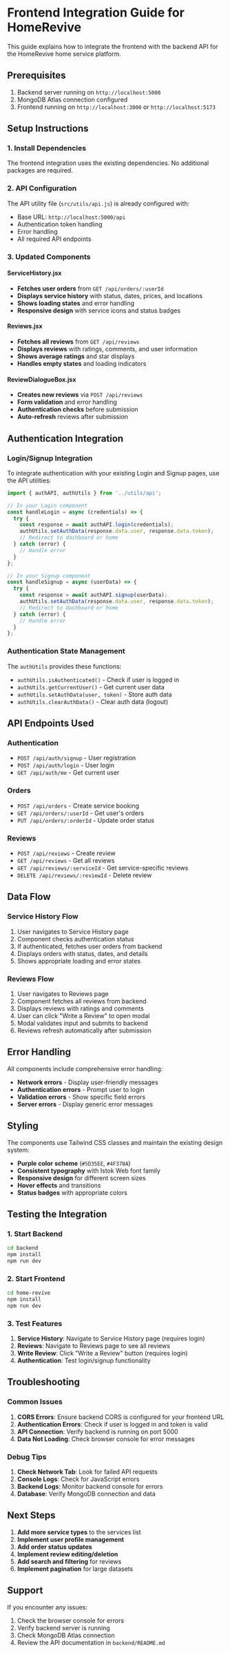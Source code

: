 # Frontend Integration Guide for HomeRevive

This guide explains how to integrate the frontend with the backend API for the HomeRevive home service platform.

## Prerequisites

1. Backend server running on `http://localhost:5000`
2. MongoDB Atlas connection configured
3. Frontend running on `http://localhost:3000` or `http://localhost:5173`

## Setup Instructions

### 1. Install Dependencies

The frontend integration uses the existing dependencies. No additional packages are required.

### 2. API Configuration

The API utility file (`src/utils/api.js`) is already configured with:
- Base URL: `http://localhost:5000/api`
- Authentication token handling
- Error handling
- All required API endpoints

### 3. Updated Components

#### ServiceHistory.jsx
- **Fetches user orders** from `GET /api/orders/:userId`
- **Displays service history** with status, dates, prices, and locations
- **Shows loading states** and error handling
- **Responsive design** with service icons and status badges

#### Reviews.jsx
- **Fetches all reviews** from `GET /api/reviews`
- **Displays reviews** with ratings, comments, and user information
- **Shows average ratings** and star displays
- **Handles empty states** and loading indicators

#### ReviewDialogueBox.jsx
- **Creates new reviews** via `POST /api/reviews`
- **Form validation** and error handling
- **Authentication checks** before submission
- **Auto-refresh** reviews after submission

## Authentication Integration

### Login/Signup Integration

To integrate authentication with your existing Login and Signup pages, use the API utilities:

```javascript
import { authAPI, authUtils } from '../utils/api';

// In your Login component
const handleLogin = async (credentials) => {
  try {
    const response = await authAPI.login(credentials);
    authUtils.setAuthData(response.data.user, response.data.token);
    // Redirect to dashboard or home
  } catch (error) {
    // Handle error
  }
};

// In your Signup component
const handleSignup = async (userData) => {
  try {
    const response = await authAPI.signup(userData);
    authUtils.setAuthData(response.data.user, response.data.token);
    // Redirect to dashboard or home
  } catch (error) {
    // Handle error
  }
};
```

### Authentication State Management

The `authUtils` provides these functions:
- `authUtils.isAuthenticated()` - Check if user is logged in
- `authUtils.getCurrentUser()` - Get current user data
- `authUtils.setAuthData(user, token)` - Store auth data
- `authUtils.clearAuthData()` - Clear auth data (logout)

## API Endpoints Used

### Authentication
- `POST /api/auth/signup` - User registration
- `POST /api/auth/login` - User login
- `GET /api/auth/me` - Get current user

### Orders
- `POST /api/orders` - Create service booking
- `GET /api/orders/:userId` - Get user's orders
- `PUT /api/orders/:orderId` - Update order status

### Reviews
- `POST /api/reviews` - Create review
- `GET /api/reviews` - Get all reviews
- `GET /api/reviews/:serviceId` - Get service-specific reviews
- `DELETE /api/reviews/:reviewId` - Delete review

## Data Flow

### Service History Flow
1. User navigates to Service History page
2. Component checks authentication status
3. If authenticated, fetches user orders from backend
4. Displays orders with status, dates, and details
5. Shows appropriate loading and error states

### Reviews Flow
1. User navigates to Reviews page
2. Component fetches all reviews from backend
3. Displays reviews with ratings and comments
4. User can click "Write a Review" to open modal
5. Modal validates input and submits to backend
6. Reviews refresh automatically after submission

## Error Handling

All components include comprehensive error handling:
- **Network errors** - Display user-friendly messages
- **Authentication errors** - Prompt user to login
- **Validation errors** - Show specific field errors
- **Server errors** - Display generic error messages

## Styling

The components use Tailwind CSS classes and maintain the existing design system:
- **Purple color scheme** (`#5D35EE`, `#4F378A`)
- **Consistent typography** with Istok Web font family
- **Responsive design** for different screen sizes
- **Hover effects** and transitions
- **Status badges** with appropriate colors

## Testing the Integration

### 1. Start Backend
```bash
cd backend
npm install
npm run dev
```

### 2. Start Frontend
```bash
cd home-revive
npm install
npm run dev
```

### 3. Test Features
1. **Service History**: Navigate to Service History page (requires login)
2. **Reviews**: Navigate to Reviews page to see all reviews
3. **Write Review**: Click "Write a Review" button (requires login)
4. **Authentication**: Test login/signup functionality

## Troubleshooting

### Common Issues

1. **CORS Errors**: Ensure backend CORS is configured for your frontend URL
2. **Authentication Errors**: Check if user is logged in and token is valid
3. **API Connection**: Verify backend is running on port 5000
4. **Data Not Loading**: Check browser console for error messages

### Debug Tips

1. **Check Network Tab**: Look for failed API requests
2. **Console Logs**: Check for JavaScript errors
3. **Backend Logs**: Monitor backend console for errors
4. **Database**: Verify MongoDB connection and data

## Next Steps

1. **Add more service types** to the services list
2. **Implement user profile management**
3. **Add order status updates**
4. **Implement review editing/deletion**
5. **Add search and filtering** for reviews
6. **Implement pagination** for large datasets

## Support

If you encounter any issues:
1. Check the browser console for errors
2. Verify backend server is running
3. Check MongoDB Atlas connection
4. Review the API documentation in `backend/README.md`
